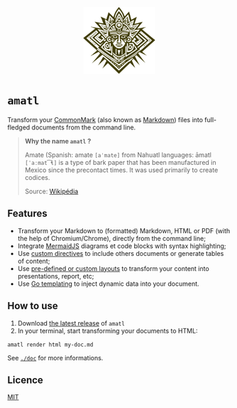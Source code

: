 <p align="center">
  <img src="./misc/resources/logo.svg" style="height:150px" />
</p>

# `amatl`

Transform your [CommonMark](https://commonmark.org/) (also known as [Markdown](https://fr.wikipedia.org/wiki/Markdown)) files into full-fledged documents from the command line.

> **Why the name `amatl` ?**
>
> Amate (Spanish: amate `[aˈmate]` from Nahuatl languages: āmatl `[ˈaːmat͡ɬ]` is a type of bark paper that has been manufactured in Mexico since the precontact times. It was used primarily to create codices.
> 
> Source: [Wikipédia](https://en.wikipedia.org/wiki/Amate)

## Features

- Transform your Markdown to (formatted) Markdown, HTML or PDF (with the help of Chromium/Chrome), directly from the command line;
- Integrate [MermaidJS](https://mermaid.js.org/) diagrams et code blocks with syntax highlighting;
- Use [custom directives](./doc/directives/README.md) to include others documents or generate tables of content;
- Use [pre-defined or custom layouts](./doc/layouts/README.md) to transform your content into presentations, report, etc;
- Use [Go templating](./doc/templating/README.md) to inject dynamic data into your document.

## How to use

1. Download [the latest release](https://github.com/Bornholm/amatl/releases/latest) of `amatl`
2. In your terminal, start transforming your documents to HTML:

  ```shell
  amatl render html my-doc.md
  ```

See [`./doc`](./doc/README.md) for more informations.

## Licence

[MIT](./LICENCE)